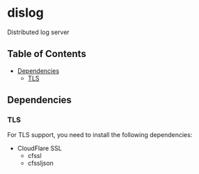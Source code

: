 # dislog

Distributed log server

## Table of Contents

* [Dependencies](#dependencies)
  * [TLS](#tls)

## Dependencies

### TLS

For TLS support, you need to install the following dependencies:

- CloudFlare SSL
  - cfssl
  - cfssljson
